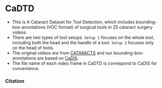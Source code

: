 # CaDTD
* This is A Cataract Dataset for Tool Detection, which includes bounding-box-annotations (VOC format) of surgical tools in 25 cataract surgery videos. 
* There are two types of tool setups. `Setup 1` focuses on the whole tool, including both the head and the handle of a tool. `Setup 2` focuses only on the head of tools.
* The original videos are from [CATARACTS](https://cataracts.grand-challenge.org/Data/) and our bounding-box-annotations are based on [CaDIS](https://cataracts.grand-challenge.org/CaDIS/). 
* The file name of each video frame in CaDTD is correspond to CaDIS for convenience.
### Citation
